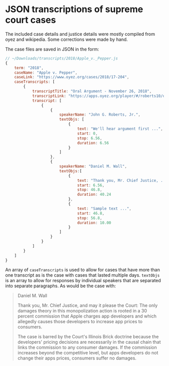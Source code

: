 # JSON transcriptions of supreme court cases
The included case details and justice details were mostly compiled from oyez and wikipedia. Some corrections were made by hand.

The case files are saved in JSON in the form:
```javascript
// ~/Downloads/transcripts/2018/Apple_v._Pepper.js
{
    term: "2018",
    caseName: "Apple v. Pepper",
    caseLink: "https://www.oyez.org/cases/2018/17-204",
    caseTranscripts: [
        {
            transcriptTitle: "Oral Argument - November 26, 2018",
            transcriptLink: "https://apps.oyez.org/player/#/roberts10/oral_argument_audio/24778",
            transcript: [
                {
                    {
                        speakerName: "John G. Roberts, Jr.",
                        textObjs: [
                            {
                                text: "We'll hear argument first ...",
                                start: 0,
                                stop: 6.56,
                                duration: 6.56
                            }
                        ]
                    },
                    {
                        speakerName: "Daniel M. Wall",
                        textObjs:[
                            {
                                text: "Thank you, Mr. Chief Justice, ...",
                                start: 6.56,
                                stop: 46.8,
                                duration: 40.24
                            },
                            {
                                text: "Sample text ...",
                                start: 46.8,
                                stop: 56.8,
                                duration: 10.00
                            }
                        ]
                    }
                }
            ]
        }
    ]
}
```

An array of `caseTranscripts` is used to allow for cases that have more than one transcript as is the case with cases that lasted multiple days. `textObjs` is an array to allow for responses by individual speakers that are separated into separate paragraphs. As would be the case with:
> Daniel M. Wall
>
> Thank you, Mr. Chief Justice, and may it please the Court: The only damages theory in this monopolization action is rooted in a 30 percent commission that Apple charges app developers and which allegedly causes those developers to increase app prices to consumers.
>
> The case is barred by the Court's Illinois Brick doctrine because the developers' pricing decisions are necessarily in the causal chain that links the commission to any consumer damages. If the commission increases beyond the competitive level, but apps developers do not change their apps prices, consumers suffer no damages.
